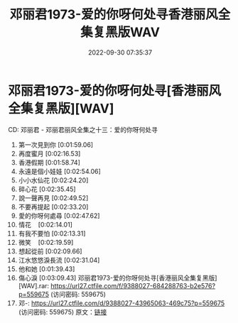 ﻿---
title: 邓丽君1973-爱的你呀何处寻香港丽风全集复黑版WAV
date: 2022-09-30 07:35:37
categories: WAV车载音乐、镜像
tags: 华语中文
---
# 邓丽君1973-爱的你呀何处寻[香港丽风全集复黑版][WAV]

CD: 邓丽君 - 邓丽君丽风全集之十三：爱的你呀何处寻
01. 第一次見到你
[0:01:59.06]
02. 再度蜜月
[0:02:16.53]
03. 香港假期
[0:01:58.74]
04. 永遠是個小娃娃
[0:02:54.06]
05. 小小水仙花
[0:02:24.20]
06. 碎心花
[0:02:35.45]
07. 說一聲再見
[0:02:49.52]
08. 不要再提起
[0:02:33.20]
09. 愛的你呀何處尋
[0:02:47.62]
10. 情花    [0:02:14.01]
11. 有我不要怕
[0:02:13.31]
12. 微笑    [0:02:19.59]
13. 想起從前
[0:02:09.66]
14. 江水悠悠淚長流
[0:02:31.04]
15. 他和她
[0:01:39.43]
16. 傷心淚
[0:03:09.43]
邓丽君1973-爱的你呀何处寻[香港丽风全集复黑版][WAV].rar:
https://url27.ctfile.com/f/9388027-684288763-b2e576?p=559675
(访问密码: 559675)
08. 邓-: https://url27.ctfile.com/d/9388027-43965063-469c75?p=559675
(访问密码: 559675)
原文：[链接](https://blog.sina.com.cn/s/blog_1647c7e7601030zoc.html)